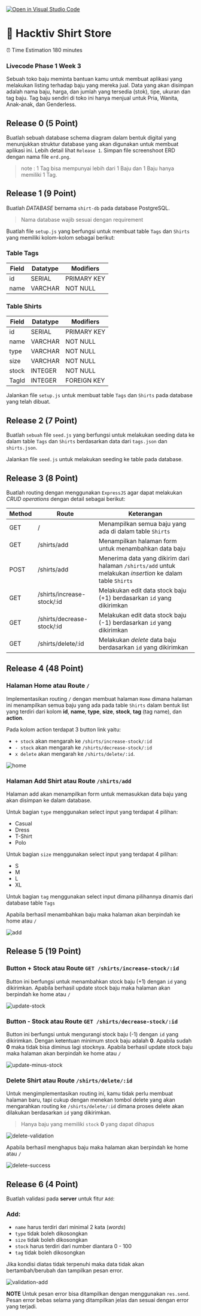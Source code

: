 [![Open in Visual Studio Code](https://classroom.github.com/assets/open-in-vscode-718a45dd9cf7e7f842a935f5ebbe5719a5e09af4491e668f4dbf3b35d5cca122.svg)](https://classroom.github.com/online_ide?assignment_repo_id=11954489&assignment_repo_type=AssignmentRepo)
# 👕 Hacktiv Shirt Store

⏰ Time Estimation 180 minutes 

### Livecode Phase 1 Week 3

Sebuah toko baju meminta bantuan kamu untuk membuat aplikasi yang melakukan listing terhadap baju yang mereka jual. Data yang akan disimpan adalah nama baju, harga, dan jumlah yang tersedia (stok), tipe, ukuran dan tag baju. Tag baju sendiri di toko ini hanya menjual untuk Pria, Wanita, Anak-anak, dan Genderless.

## Release 0 (5 Point)
Buatlah sebuah database schema diagram dalam bentuk digital yang menunjukkan struktur database yang akan digunakan untuk membuat aplikasi ini. Lebih detail lihat `Release 1`.
Simpan file screenshoot ERD dengan nama file `erd.png`.

>note : 1 Tag bisa mempunyai lebih dari 1 Baju dan 1 Baju hanya memiliki 1 Tag.

## Release 1 (9 Point)
Buatlah *DATABASE* bernama `shirt-db` pada database PostgreSQL.
> Nama database wajib sesuai dengan requirement

Buatlah file `setup.js` yang berfungsi untuk membuat table `Tags` dan `Shirts` yang memiliki kolom-kolom sebagai berikut:

### Table Tags
| Field         | Datatype | Modifiers   |
| ------------- | -------- | ----------- |
| id            | SERIAL   | PRIMARY KEY |
| name          | VARCHAR  | NOT NULL    |

### Table Shirts
| Field         | Datatype | Modifiers   |
| ------------- | -------- | ----------- |
| id            | SERIAL   | PRIMARY KEY |
| name          | VARCHAR  | NOT NULL    |
| type          | VARCHAR  | NOT NULL    |
| size          | VARCHAR  | NOT NULL    |
| stock         | INTEGER  | NOT NULL    |
| TagId         | INTEGER  | FOREIGN KEY |

Jalankan file `setup.js` untuk membuat table `Tags` dan `Shirts` pada database yang telah dibuat.

## Release 2 (7 Point)
Buatlah `sebuah` file `seed.js` yang berfungsi untuk melakukan seeding data ke dalam table `Tags` dan `Shirts` berdasarkan data dari `tags.json` dan `shirts.json`.

Jalankan file `seed.js` untuk melakukan seeding ke table pada database.

## Release 3 (8 Point)

Buatlah routing dengan menggunakan `ExpressJS` agar dapat melakukan *CRUD operations* dengan detail sebagai berikut:

| Method | Route              | Keterangan                                                                                                                      |
| ------ | -----------------  | ------------------------------------------------------------------------------------------------------------------------------- |
| GET    | /                  | Menampilkan semua baju yang ada di dalam table `Shirts`                                                                         |
| GET    | /shirts/add        | Menampilkan halaman form untuk menambahkan data baju                                                                            |
| POST   | /shirts/add        | Menerima data yang dikirim dari halaman `/shirts/add` untuk melakukan _insertion_ ke dalam table `Shirts`                       |
| GET    | /shirts/increase-stock/:id   | Melakukan edit data stock baju (+1) berdasarkan `id` yang dikirimkan                                              |
| GET   | /shirts/decrease-stock/:id   | Melakukan edit data stock baju (-1) berdasarkan `id` yang dikirimkan     |
| GET    | /shirts/delete/:id | Melakukan _delete_ data baju berdasarkan `id` yang dikirimkan                                                                   |

## Release 4 (48 Point)
### Halaman Home atau Route `/`
Implementasikan routing `/` dengan membuat halaman `Home` dimana halaman ini menampilkan semua baju yang ada pada table `Shirts` dalam bentuk list yang terdiri dari kolom **id**, **name**, **type**, **size**, **stock**, **tag** (tag name), dan **action**.

Pada kolom action terdapat 3 button link yaitu:
- `+ stock` akan mengarah ke  `/shirts/increase-stock/:id`
- `- stock` akan mengarah ke  `/shirts/decrease-stock/:id`
- `x delete` akan mengarah ke `/shirts/delete/:id`.

![home](./assets/list-of-shirts.png)

### Halaman Add Shirt atau Route `/shirts/add`
Halaman add akan menampilkan form untuk memasukkan data baju yang akan disimpan ke dalam database.

Untuk bagian `type` menggunakan select input yang terdapat 4 pilihan:
  - Casual
  - Dress
  - T-Shirt
  - Polo

Untuk bagian `size` menggunakan select input yang terdapat 4 pilihan:
  - S
  - M
  - L
  - XL

Untuk bagian `tag` menggunakan select input dimana pilihannya dinamis dari database table `Tags`

Apabila berhasil menambahkan baju maka halaman akan berpindah ke home atau `/`

![add](./assets/add-new-shirt.png)

## Release 5 (19 Point)

### Button + Stock atau Route `GET /shirts/increase-stock/:id`
Button ini berfungsi untuk menambahkan stock baju (+1) dengan `id` yang dikirimkan.
Apabila berhasil update stock baju maka halaman akan berpindah ke home atau `/`

![update-stock](./assets/update-stock.png)

### Button - Stock atau Route `GET /shirts/decrease-stock/:id`
Button ini berfungsi untuk mengurangi stock baju (-1) dengan `id` yang dikirimkan. Dengan ketentuan minimum stock baju adalah **0**. Apabila sudah **0** maka tidak bisa diminus lagi stocknya.
Apabila berhasil update stock baju maka halaman akan berpindah ke home atau `/`

![update-minus-stock](./assets/update-minus-stock.png)

### Delete Shirt atau Route `/shirts/delete/:id`
Untuk mengimplementasikan routing ini, kamu tidak perlu membuat halaman baru, tapi cukup dengan menekan tombol delete yang akan mengarahkan routing ke `/shirts/delete/:id` dimana proses delete akan dilakukan berdasarkan `id` yang dikirimkan.
> Hanya baju yang memiliki `stock` **0** yang dapat dihapus

![delete-validation](./assets/delete-alert.png)

Apabila berhasil menghapus baju maka halaman akan berpindah ke home atau `/`

![delete-success](./assets/delete-alert-success.png)
## Release 6 (4 Point)
Buatlah validasi pada **server** untuk fitur `Add`:

### Add:
- `name` harus terdiri dari minimal 2 kata (*words*)
- `type` tidak boleh dikosongkan
- `size` tidak boleh dikosongkan
- `stock` harus terdiri dari number diantara 0 - 100
- `tag` tidak boleh dikosongkan

Jika kondisi diatas tidak terpenuhi maka data tidak akan bertambah/berubah dan tampilkan pesan error.

![validation-add](./assets/validation-add.png)

**NOTE**
Untuk pesan error bisa ditampilkan dengan menggunakan `res.send`. Pesan error bebas selama yang ditampilkan jelas dan sesuai dengan error yang terjadi.
